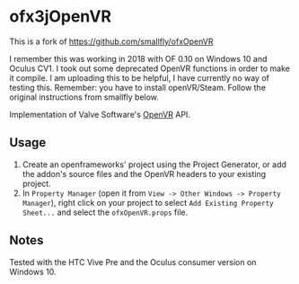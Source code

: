 ofx3jOpenVR
====================
This is a fork of https://github.com/smallfly/ofxOpenVR

I remember this was working in 2018 with OF 0.10 on Windows 10 and Oculus CV1.
I took out some deprecated OpenVR functions in order to make it compile.
I am uploading this to be helpful, I have currently no way of testing this.
Remember: you have to install openVR/Steam.
Follow the original instructions from smallfly below.

Implementation of Valve Software's [OpenVR](https://github.com/ValveSoftware/openvr) API.

## Usage

1. Create an openframeworks' project using the Project Generator, or add the addon's source files and the OpenVR headers to your existing project.
2. In `Property Manager` (open it from `View -> Other Windows -> Property Manager`), right click on your project to select `Add Existing Property Sheet...` and select the `ofxOpenVR.props` file.

## Notes
Tested with the HTC Vive Pre and the Oculus consumer version on Windows 10.
